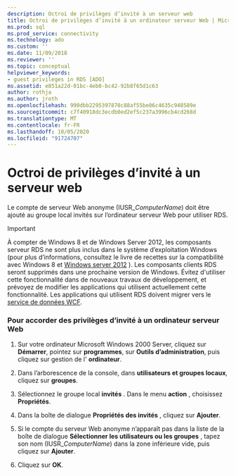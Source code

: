 ```yaml
---
description: Octroi de privilèges d’invité à un serveur web
title: Octroi de privilèges d’invité à un ordinateur serveur Web | Microsoft Docs
ms.prod: sql
ms.prod_service: connectivity
ms.technology: ado
ms.custom: ''
ms.date: 11/09/2018
ms.reviewer: ''
ms.topic: conceptual
helpviewer_keywords:
- guest privileges in RDS [ADO]
ms.assetid: e851a22d-01bc-4eb0-bc42-92b8f65d1c63
author: rothja
ms.author: jroth
ms.openlocfilehash: 990dbb2295397870c88af55be06c4635c948589e
ms.sourcegitcommit: c7f40918dc3ecdb0ed2ef5c237a3996cb4cd268d
ms.translationtype: MT
ms.contentlocale: fr-FR
ms.lasthandoff: 10/05/2020
ms.locfileid: "91724707"
---
```

# <a name="granting-guest-privileges-to-a-web-server-computer"></a>Octroi de privilèges d’invité à un serveur web
Le compte de serveur Web anonyme (IUSR_*ComputerName*) doit être ajouté au groupe local invités sur l’ordinateur serveur Web pour utiliser RDS.  
  
> [!IMPORTANT]
>  À compter de Windows 8 et de Windows Server 2012, les composants serveur RDS ne sont plus inclus dans le système d’exploitation Windows (pour plus d’informations, consultez le livre de recettes sur la compatibilité avec Windows 8 et [Windows server 2012](https://www.microsoft.com/download/details.aspx?id=27416) ). Les composants clients RDS seront supprimés dans une prochaine version de Windows. Évitez d'utiliser cette fonctionnalité dans de nouveaux travaux de développement, et prévoyez de modifier les applications qui utilisent actuellement cette fonctionnalité. Les applications qui utilisent RDS doivent migrer vers le [service de données WCF](/dotnet/framework/wcf/).  
  
### <a name="to-grant-guest-privileges-to-a-web-server-computer"></a>Pour accorder des privilèges d’invité à un ordinateur serveur Web  
  
1.  Sur votre ordinateur Microsoft Windows 2000 Server, cliquez sur **Démarrer**, pointez sur **programmes**, sur **Outils d’administration**, puis cliquez sur gestion de l' **ordinateur**.  
  
2.  Dans l’arborescence de la console, dans **utilisateurs et groupes locaux**, cliquez sur **groupes**.  
  
3.  Sélectionnez le groupe local **invités** . Dans le menu **action** , choisissez **Propriétés**.  
  
4.  Dans la boîte de dialogue **Propriétés des invités** , cliquez sur **Ajouter**.  
  
5.  Si le compte du serveur Web anonyme n’apparaît pas dans la liste de la boîte de dialogue **Sélectionner les utilisateurs ou les groupes** , tapez son nom (IUSR_*ComputerName*) dans la zone inférieure vide, puis cliquez sur **Ajouter**.  
  
6.  Cliquez sur **OK**.